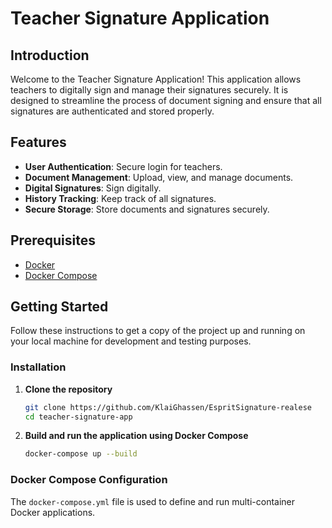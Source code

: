 # Teacher Signature Application

## Introduction

Welcome to the Teacher Signature Application! This application allows teachers to digitally sign and manage their signatures securely. It is designed to streamline the process of document signing and ensure that all signatures are authenticated and stored properly.

## Features

- **User Authentication**: Secure login for teachers.
- **Document Management**: Upload, view, and manage documents.
- **Digital Signatures**: Sign digitally.
- **History Tracking**: Keep track of all signatures.
- **Secure Storage**: Store documents and signatures securely.

## Prerequisites

- [Docker](https://www.docker.com/products/docker-desktop)
- [Docker Compose](https://docs.docker.com/compose/install/)

## Getting Started

Follow these instructions to get a copy of the project up and running on your local machine for development and testing purposes.

### Installation

1. **Clone the repository**

    ```sh
    git clone https://github.com/KlaiGhassen/EspritSignature-realese
    cd teacher-signature-app
    ```

2. **Build and run the application using Docker Compose**

    ```sh
    docker-compose up --build
    ```

### Docker Compose Configuration

The `docker-compose.yml` file is used to define and run multi-container Docker applications. 
